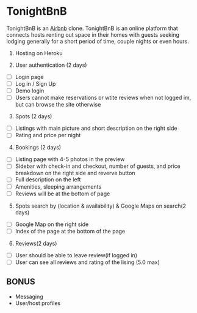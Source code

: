 # TonightBnB
TonightBnB is an [Airbnb](https://www.airbnb.com/) clone. TonightBnB is an online platform that connects hosts renting out space in their homes with guests seeking lodging generally for a short period of time, couple nights or even hours. 

1. Hosting on Heroku


2. User authentication (2 days)
- [ ] Login page
- [ ] Log in / Sign Up
- [ ] Demo login 
- [ ] Users cannot make reservations or wtite reviews when not logged im, but can browse the site otherwise

3. Spots (2 days)
- [ ] Listings with main picture and short description on the right side 
- [ ] Rating and price per night
4. Bookings (2 days)
- [ ] Listing page with 4-5 photos in the preview
- [ ] Sidebar with check-in and checkout, number of guests, and price breakdown on the right side and reverve button
- [ ] Full description on the left 
- [ ] Amenities, sleeping arrangements 
- [ ] Reviews will be at the bottom of page
5. Spots search by (location & availability) & Google Maps on search(2 days)
- [ ] Google Map on the right side 
- [ ] Index of the page at the bottom of the page 
6. Reviews(2 days)
- [ ] User should be able to leave review(if logged in)
- [ ] User can see all reviews and rating of the lising (5.0 max) 

## BONUS 

* Messaging
* User/host profiles
